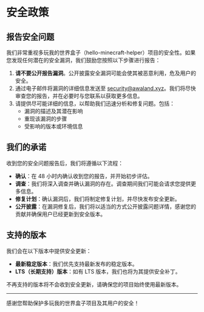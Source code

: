 # 安全政策

## 报告安全问题

我们非常重视多玩我的世界盒子（hello-minecraft-helper）项目的安全性。如果您发现任何潜在的安全漏洞，我们鼓励您按照以下步骤进行报告：

1. **请不要公开报告漏洞**。公开披露安全漏洞可能会使其被恶意利用，危及用户的安全。
2. 通过电子邮件将漏洞的详细信息发送至 [security@awaland.xyz](mailto:security@awaland.xyz)。我们将尽快审查您的报告，并在必要时与您联系以获取更多信息。
3. 请提供尽可能详细的信息，以帮助我们迅速分析和修复问题。包括：
   - 漏洞的描述及其潜在影响
   - 重现该漏洞的步骤
   - 受影响的版本或环境信息

## 我们的承诺

收到您的安全问题报告后，我们将遵循以下流程：

- **确认**：在 48 小时内确认收到您的报告，并开始初步评估。
- **调查**：我们将深入调查并确认漏洞的存在。调查期间我们可能会请求您提供更多信息。
- **修复计划**：确认漏洞后，我们将制定修复计划，并尽快发布安全更新。
- **公开披露**：在漏洞修复后，我们将以适当的方式公开披露问题详情，感谢您的贡献并确保用户已经更新到安全版本。

## 支持的版本

我们会在以下版本中提供安全更新：

- **最新稳定版本**：我们优先支持最新发布的稳定版本。
- **LTS（长期支持）版本**：如有 LTS 版本，我们也将为其提供安全补丁。

不再支持的版本将不会收到安全更新，请确保您的项目始终使用最新版本。

---

感谢您帮助保护多玩我的世界盒子项目及其用户的安全！
